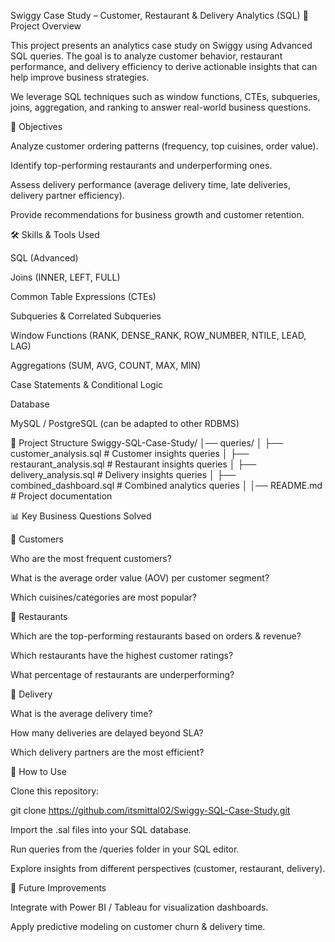 Swiggy Case Study – Customer, Restaurant & Delivery Analytics (SQL)
📌 Project Overview

This project presents an analytics case study on Swiggy using Advanced SQL queries. 
The goal is to analyze customer behavior, restaurant performance, and delivery efficiency
to derive actionable insights that can help improve business strategies.

We leverage SQL techniques such as window functions, CTEs, subqueries, joins, aggregation, and ranking to answer real-world business questions.

🎯 Objectives

Analyze customer ordering patterns (frequency, top cuisines, order value).

Identify top-performing restaurants and underperforming ones.

Assess delivery performance (average delivery time, late deliveries, delivery partner efficiency).

Provide recommendations for business growth and customer retention.

🛠️ Skills & Tools Used

SQL (Advanced)

Joins (INNER, LEFT, FULL)

Common Table Expressions (CTEs)

Subqueries & Correlated Subqueries

Window Functions (RANK, DENSE_RANK, ROW_NUMBER, NTILE, LEAD, LAG)

Aggregations (SUM, AVG, COUNT, MAX, MIN)

Case Statements & Conditional Logic

Database

MySQL / PostgreSQL (can be adapted to other RDBMS)

📂 Project Structure
Swiggy-SQL-Case-Study/
│── queries/
│   ├── customer_analysis.sql      # Customer insights queries
│   ├── restaurant_analysis.sql    # Restaurant insights queries
│   ├── delivery_analysis.sql      # Delivery insights queries
│   ├── combined_dashboard.sql     # Combined analytics queries
│
│── README.md                # Project documentation

📊 Key Business Questions Solved

👥 Customers

Who are the most frequent customers?

What is the average order value (AOV) per customer segment?

Which cuisines/categories are most popular?

🍴 Restaurants

Which are the top-performing restaurants based on orders & revenue?

Which restaurants have the highest customer ratings?

What percentage of restaurants are underperforming?

🚴 Delivery

What is the average delivery time?

How many deliveries are delayed beyond SLA?

Which delivery partners are the most efficient?

🚀 How to Use

Clone this repository:

git clone https://github.com/itsmittal02/Swiggy-SQL-Case-Study.git


Import the .sal files into your SQL database.

Run queries from the /queries folder in your SQL editor.

Explore insights from different perspectives (customer, restaurant, delivery).

📌 Future Improvements

Integrate with Power BI / Tableau for visualization dashboards.

Apply predictive modeling on customer churn & delivery time.

 

